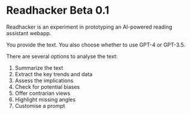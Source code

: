 # Readhacker Beta 0.1

Readhacker is an experiment in prototyping an AI-powered reading assistant webapp.

You provide the text. You also choose whether to use GPT-4 or GPT-3.5.

There are several options to analyse the text:

1. Summarize the text
2. Extract the key trends and data
3. Assess the implications
4. Check for potential biases
5. Offer contrarian views
6. Highlight missing angles
7. Customise a prompt
